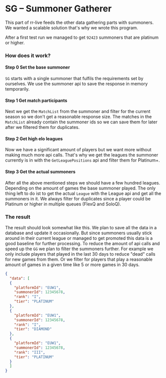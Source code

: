 # SG – Summoner Gatherer 
This part of rr-live feeds the other data gathering parts with summoners.
We wanted a scalable solution that's why we wrote this program.

After a first test run we managed to get ``92423`` summoners that are platinum or higher.


### How does it work?

#### Step 0 Set the base summoner
``SG`` starts with a single summoner that fulfils the requirements set by ourselves. 
We use the summoner api to save the response in memory temporarily.

#### Step 1 Get match participants
Next we get the ``MatchList`` from the summoner and filter for the current season so we 
don't get a reasonable response size. The matches in the ``MatchList`` already contain the summoner 
ids so we can save them for later after we filtered them for duplicates.

#### Step 2 Get high elo leagues
Now we have a significant amount of players but we want more without making much more api calls.
That's why we get the leagues the summoner currently is in with the ``GetLeaguePositions`` api
and filter them for Platinum+. 

#### Step 3 Get the actual summoners
After all the above mentioned steps we should have a few hundred leagues. Depending on the amount
of games the base summoner played. The only thing left to do ist to get the actual ``League`` with
the League api and get all the summoners in it. We always filter for duplicates since a player could
be Platinum or higher in multiple queues (FlexQ and SoloQ).

### The result
The result should look somewhat like this. We plan to save all the data in a database and update it occasionally. 
But since summoners usually stick around in their current league or managed to get promoted this data is a good
baseline for further processing. To reduce the amount of api calls and speed up the ``GG`` we plan to filter
the summoners further. For example we only include players that played in the last 30 days to reduce "dead" calls
for new games from them. Or we filter for players that play a reasonable amount of games in a given time like
5 or more games in 30 days.
````json
{
  "data": [
  {
    "platformId": "EUW1",
    "summonerId": 12345678,
    "rank": "I",
    "tier": "PLATINUM"
  },
  {
    "platformId": "EUW1",
    "summonerId": 12345678,
    "rank": "I",
    "tier": "DIAMOND"
  },
  {
    "platformId": "EUW1",
    "summonerId": 12345678,
    "rank": "III",
    "tier": "PLATINUM"
  }
  ]
}
````
